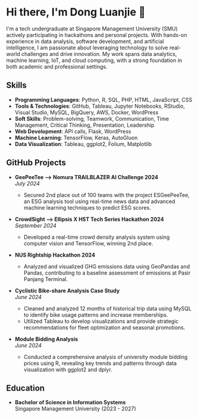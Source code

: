 # Hi there, I'm Dong Luanjie 👋

I'm a tech undergraduate at Singapore Management University (SMU) actively participating in hackathons and personal projects. With hands-on experience in data analysis, software development, and artificial intelligence, I am passionate about leveraging technology to solve real-world challenges and drive innovation. My work spans data analytics, machine learning, IoT, and cloud computing, with a strong foundation in both academic and professional settings.

## Skills

- **Programming Languages**: Python, R, SQL, PHP, HTML, JavaScript, CSS
- **Tools & Technologies**: GitHub, Tableau, Jupyter Notebooks, RStudio, Visual Studio, MySQL, BigQuery, AWS, Docker, WordPress
- **Soft Skills**: Problem-solving, Teamwork, Communication, Time Management, Critical Thinking, Presentation, Leadership
- **Web Development**: API calls, Flask, WordPress
- **Machine Learning**: TensorFlow, Keras, AutoGluon
- **Data Visualization**: Tableau, ggplot2, Folium, Matplotlib


## GitHub Projects

- **GeePeeTee --> Nomura TRAILBLAZER AI Challenge 2024**  
  *July 2024*  
  - Secured 2nd place out of 100 teams with the project ESGeePeeTee, an ESG analysis tool using real-time news data and advanced machine learning techniques to predict ESG scores.

- **CrowdSight --> Ellipsis X HST Tech Series Hackathon 2024**  
  *September 2024*  
  - Developed a real-time crowd density analysis system using computer vision and TensorFlow, winning 2nd place.

- **NUS Rightship Hackathon 2024**  
  - Analyzed and visualized GHG emissions data using GeoPandas and Pandas, contributing to a baseline assessment of emissions at Pasir Panjang Terminal.

- **Cyclistic Bike-share Analysis Case Study**  
  *June 2024*  
  - Cleaned and analyzed 12 months of historical trip data using MySQL to identify bike usage patterns and increase memberships.
  - Utilized Tableau to develop visualizations and provide strategic recommendations for fleet optimization and seasonal promotions.

- **Module Bidding Analysis**  
  *June 2024*  
  - Conducted a comprehensive analysis of university module bidding prices using R, revealing key trends and patterns through data visualization with ggplot2 and dplyr.

## Education

- **Bachelor of Science in Information Systems**  
  Singapore Management University (2023 - 2027)

